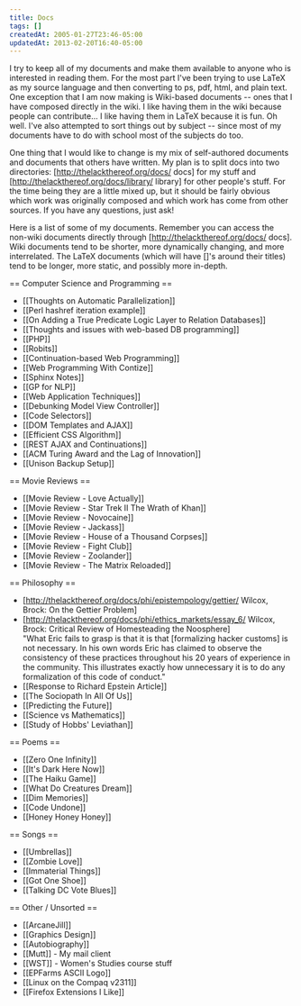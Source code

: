 ```yaml
---
title: Docs
tags: []
createdAt: 2005-01-27T23:46-05:00
updatedAt: 2013-02-20T16:40-05:00
---
```


I try to keep all of my documents and make them available to anyone who is interested in reading them. For the most part I've been trying to use LaTeX as my source language and then converting to ps, pdf, html, and plain text. One exception that I am now making is Wiki-based documents -- ones that I have composed directly in the wiki. I like having them in the wiki because people can contribute... I like having them in LaTeX because it is fun. Oh well. I've also attempted to sort things out by subject -- since most of my documents have to do with school most of the subjects do too.

One thing that I would like to change is my mix of self-authored documents and documents that others have written. My plan is to split docs into two directories: [http://thelackthereof.org/docs/ docs] for my stuff and [http://thelackthereof.org/docs/library/ library] for other people's stuff. For the time being they are a little mixed up, but it should be fairly obvious which work was originally composed and which work has come from other sources. If you have any questions, just ask!

Here is a list of some of my documents. Remember you can access the non-wiki documents directly through [http://thelackthereof.org/docs/ docs]. Wiki documents tend to be shorter, more dynamically changing, and more interrelated. The LaTeX documents (which will have []'s around their titles) tend to be longer, more static, and possibly more in-depth.

== Computer Science and Programming ==
* [[Thoughts on Automatic Parallelization]]
* [[Perl hashref iteration example]]
* [[On Adding a True Predicate Logic Layer to Relation Databases]]
* [[Thoughts and issues with web-based DB programming]]
* [[PHP]]
* [[Robits]]
* [[Continuation-based Web Programming]]
* [[Web Programming With Contize]]
* [[Sphinx Notes]]
* [[GP for NLP]]
* [[Web Application Techniques]]
* [[Debunking Model View Controller]]
* [[Code Selectors]]
* [[DOM Templates and AJAX]]
* [[Efficient CSS Algorithm]]
* [[REST AJAX and Continuations]]
* [[ACM Turing Award and the Lag of Innovation]]
* [[Unison Backup Setup]]

== Movie Reviews ==
* [[Movie Review - Love Actually]]
* [[Movie Review - Star Trek II The Wrath of Khan]]
* [[Movie Review - Novocaine]]
* [[Movie Review - Jackass]]
* [[Movie Review - House of a Thousand Corpses]]
* [[Movie Review - Fight Club]]
* [[Movie Review - Zoolander]]
* [[Movie Review - The Matrix Reloaded]]

== Philosophy ==
* [http://thelackthereof.org/docs/phi/epistempology/gettier/ Wilcox, Brock: On the Gettier Problem]
* [http://thelackthereof.org/docs/phi/ethics_markets/essay_6/ Wilcox, Brock: Critical Review of Homesteading the Noosphere] <br>
"What Eric fails to grasp is that it is that [formalizing hacker customs] is not necessary. In his own words Eric has claimed to observe the consistency of these practices throughout his 20 years of experience in the community. This illustrates exactly how unnecessary it is to do any formalization of this code of conduct."
* [[Response to Richard Epstein Article]]
* [[The Sociopath In All Of Us]]
* [[Predicting the Future]]
* [[Science vs Mathematics]]
* [[Study of Hobbs' Leviathan]]

== Poems ==
* [[Zero One Infinity]]
* [[It's Dark Here Now]]
* [[The Haiku Game]]
* [[What Do Creatures Dream]]
* [[Dim Memories]]
* [[Code Undone]]
* [[Honey Honey Honey]]

== Songs ==
* [[Umbrellas]]
* [[Zombie Love]]
* [[Immaterial Things]]
* [[Got One Shoe]]
* [[Talking DC Vote Blues]]

== Other / Unsorted ==
* [[ArcaneJill]]
* [[Graphics Design]]
* [[Autobiography]]
* [[Mutt]] - My mail client
* [[WST]] - Women's Studies course stuff
* [[EPFarms ASCII Logo]]
* [[Linux on the Compaq v2311]]
* [[Firefox Extensions I Like]]


